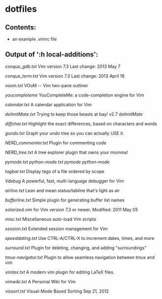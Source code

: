# dotfiles

## Contents:

- an example .vimrc file

## Output of ':h local-additions':

_conque_gdb.txt_    Vim version 7.3   Last change: 2013 May 7

_conque_term.txt_   Vim version 7.3    Last change: 2013 April 18

_voom.txt_      VOoM -- Vim two-pane outliner

_youcompleteme_  YouCompleteMe: a code-completion engine for Vim

_calendar.txt_	A calendar application for Vim

_delimitMate.txt_   Trying to keep those beasts at bay! v2.7     *delimitMate*

_diffchar.txt_  Highlight the exact differences, based on characters and words

_gundo.txt_   Graph your undo tree so you can actually USE it.

_NERD_commenter.txt_         Plugin for commenting code

_NERD_tree.txt_   A tree explorer plugin that owns your momma!

_pymode.txt_  *python-mode.txt*  *pymode* *python-mode*

_tagbar.txt_    Display tags of a file ordered by scope

_Vdebug_   A powerful, fast, multi-language debugger for Vim

_airline.txt_  Lean and mean status/tabline that's light as air

_bufferline.txt_  Simple plugin for generating buffer list names

_solarized.vim_ for Vim version 7.3 or newer. Modified: 2011 May 05

_misc.txt_  Miscellaneous auto-load Vim scripts

_session.txt_  Extended session management for Vim

_speeddating.txt_ Use CTRL-A/CTRL-X to increment dates, times, and more

_surround.txt_  Plugin for deleting, changing, and adding "surroundings"

_tmux-navigator.txt_ Plugin to allow seamless navigation between tmux and vim

_vimtex.txt_    A modern vim plugin for editing LaTeX files.

_vimwiki.txt_   A Personal Wiki for Vim

_vissort.txt_	Visual-Mode Based Sorting		Sep 21, 2012


